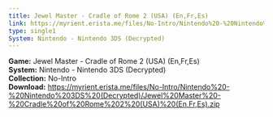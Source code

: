 ```yaml
---
title: Jewel Master - Cradle of Rome 2 (USA) (En,Fr,Es)
link: https://myrient.erista.me/files/No-Intro/Nintendo%20-%20Nintendo%203DS%20(Decrypted)/Jewel%20Master%20-%20Cradle%20of%20Rome%202%20(USA)%20(En,Fr,Es).zip
type: single1
System: Nintendo - Nintendo 3DS (Decrypted)
---
```

<b>Game:</b> Jewel Master - Cradle of Rome 2 (USA) (En,Fr,Es)<br>
<b>System:</b> Nintendo - Nintendo 3DS (Decrypted)<br>
<b>Collection:</b> No-Intro<br>
<b>Download:</b> https://myrient.erista.me/files/No-Intro/Nintendo%20-%20Nintendo%203DS%20(Decrypted)/Jewel%20Master%20-%20Cradle%20of%20Rome%202%20(USA)%20(En,Fr,Es).zip